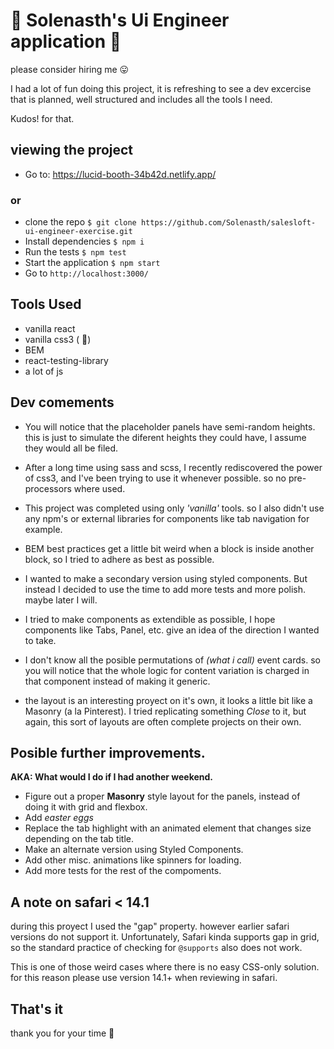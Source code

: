 # 🐺 Solenasth's Ui Engineer application 🐺

please consider hiring me 😛

I had a lot of fun doing this project, it is refreshing to see a dev excercise that is planned, well structured and includes all the tools I need.

Kudos! for that.

## viewing the project

- Go to:
  https://lucid-booth-34b42d.netlify.app/

### or

- clone the repo `$ git clone https://github.com/Solenasth/salesloft-ui-engineer-exercise.git`
- Install dependencies
  `$ npm i`
- Run the tests
  `$ npm test`
- Start the application
  `$ npm start`
- Go to `http://localhost:3000/`

## Tools Used

- vanilla react
- vanilla css3 ( 💜)
- BEM
- react-testing-library
- a lot of js

## Dev comements

- You will notice that the placeholder panels have semi-random heights. this is just to simulate the diferent heights they could have, I assume they would all be filed.

- After a long time using sass and scss, I recently rediscovered the power of css3, and I've been trying to use it whenever possible. so no pre-processors where used.

- This project was completed using only _'vanilla'_ tools. so I also didn't use any npm's or external libraries for components like tab navigation for example.

- BEM best practices get a little bit weird when a block is inside another block, so I tried to adhere as best as possible.

- I wanted to make a secondary version using styled components. But instead I decided to use the time to add more tests and more polish. maybe later I will.

- I tried to make components as extendible as possible, I hope components like Tabs, Panel, etc. give an idea of the direction I wanted to take.

- I don't know all the posible permutations of _(what i call)_ event cards. so you will notice that the whole logic for content variation is charged in that component instead of making it generic.

- the layout is an interesting proyect on it's own, it looks a little bit like a Masonry (a la Pinterest). I tried replicating something _Close_ to it, but again, this sort of layouts are often complete projects on their own.

## Posible further improvements.

**AKA: What would I do if I had another weekend.**

- Figure out a proper **Masonry** style layout for the panels, instead of doing it with grid and flexbox.
- Add _easter eggs_
- Replace the tab highlight with an animated element that changes size depending on the tab title.
- Make an alternate version using Styled Components.
- Add other misc. animations like spinners for loading.
- Add more tests for the rest of the compoments.

## A note on safari < 14.1

during this proyect I used the "gap" property. however earlier safari versions do not support it.
Unfortunately, Safari kinda supports gap in grid, so the standard practice of checking for `@supports` also does not work.

This is one of those weird cases where there is no easy CSS-only solution.
for this reason please use version 14.1+ when reviewing in safari.

## That's it

thank you for your time 💜
